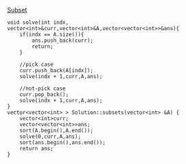 [Subset](https://www.scaler.com/academy/mentee-dashboard/class/34485/assignment/problems/148?navref=cl_tt_nv)

```
void solve(int indx, vector<int>&curr,vector<int>&A,vector<vector<int>>&ans){
    if(indx == A.size()){
        ans.push_back(curr);
        return;
    }
    
    //pick case
    curr.push_back(A[indx]);
    solve(indx + 1,curr,A,ans);

    //not-pick case
    curr.pop_back();
    solve(indx + 1,curr,A,ans);   
}
vector<vector<int> > Solution::subsets(vector<int> &A) {
    vector<int>curr;
    vector<vector<int>>ans;
    sort(A.begin(),A.end());
    solve(0,curr,A,ans);
    sort(ans.begin(),ans.end());
    return ans;
}


```

